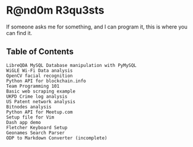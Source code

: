 # R@nd0m R3qu3sts

If someone asks me for something, and I can program it, this is where you can find it.

## Table of Contents

    LibreQDA MySQL Database manipulation with PyMySQL
    WiGLE Wi-Fi Data analysis
    OpenCV facial recognition
    Python API for blockchain.info
    Team Programming 101
    Basic web scraping example
    UKPD Crime log analysis
    US Patent network analysis
    Bitnodes analysis
    Python API for Meetup.com
    Setup file for Vim
    Dash app demo
    Fletcher Keyboard Setup
    Geonames Search Parser
    ODP to Markdown Converter (incomplete)
